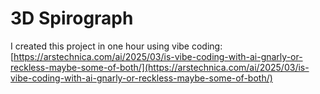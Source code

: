 # 3D Spirograph

I created this project in one hour using vibe coding: [https://arstechnica.com/ai/2025/03/is-vibe-coding-with-ai-gnarly-or-reckless-maybe-some-of-both/](https://arstechnica.com/ai/2025/03/is-vibe-coding-with-ai-gnarly-or-reckless-maybe-some-of-both/) 
